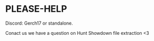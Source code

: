 # PLEASE-HELP

Discord: Gerch17 or standalone.

Conact us we have a question on Hunt Showdown file extraction <3
